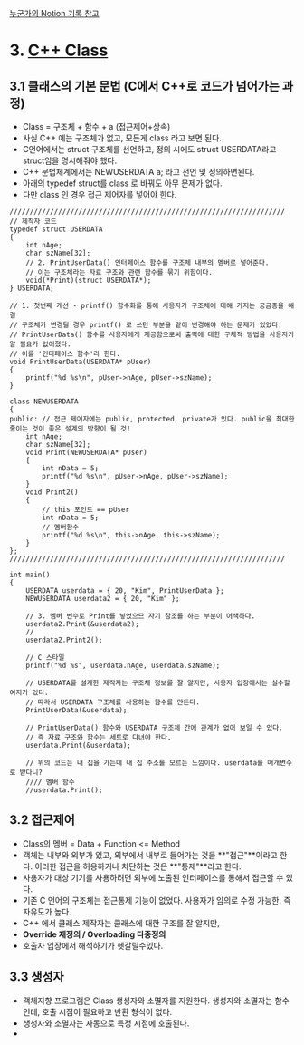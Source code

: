 [누군가의 Notion 기록 참고](https://www.notion.so/03-Class-206e638170f5470f974083c66e2c52ca)

# 3. [C++ Class](https://www.youtube.com/watch?v=Cnfa1d-DGss&list=PLXvgR_grOs1DFOWF65X0Zqnd_264x41u-&index=9&t=247s)
## 3.1 클래스의 기본 문법 (**C에서 C++로 코드가 넘어가는 과정**)
- Class = 구조체 + 함수 + a (접근제어+상속)
- 사실 C++ 에는 구조체가 없고, 모든게 class 라고 보면 된다. 
- C언어에서는 struct 구조체를 선언하고, 정의 시에도 struct USERDATA라고 struct임을 명시해줘야 했다.  
- C++ 문법체계에서는 NEWUSERDATA a; 라고 선언 및 정의하면된다.  
- 아래의 typedef struct를 class 로 바꿔도 아무 문제가 없다.  
- 다만 class 인 경우 접근 제어자를 넣어야 한다.  
```
////////////////////////////////////////////////////////////////////
// 제작자 코드
typedef struct USERDATA
{
    int nAge;
    char szName[32];
    // 2. PrintUserData() 인터페이스 함수를 구조체 내부의 멤버로 넣어준다.
    // 이는 구조체라는 자료 구조와 관련 함수를 묶기 위함이다.
    void(*Print)(struct USERDATA*);
} USERDATA;

// 1. 첫번째 개선 - printf() 함수화를 통해 사용자가 구조체에 대해 가지는 궁금증을 해결
// 구조체가 변경될 경우 printf() 로 쓰던 부분을 같이 변경해야 하는 문제가 있었다.
// PrintUserData() 함수를 사용자에게 제공함으로써 출력에 대한 구체적 방법을 사용자가 알 필요가 없어졌다.
// 이를 '인터페이스 함수'라 한다.
void PrintUserData(USERDATA* pUser)
{
    printf("%d %s\n", pUser->nAge, pUser->szName);
} 

class NEWUSERDATA
{
public: // 접근 제어자에는 public, protected, private가 있다. public을 최대한 줄이는 것이 좋은 설계의 방향이 될 것!
    int nAge;
    char szName[32];
    void Print(NEWUSERDATA* pUser)
    {
        int nData = 5;
        printf("%d %s\n", pUser->nAge, pUser->szName);
    }
    void Print2()
    {
        // this 포인트 == pUser
        int nData = 5;
        // 멤버함수
        printf("%d %s\n", this->nAge, this->szName);
    }
};
////////////////////////////////////////////////////////////////////

int main()
{
    USERDATA userdata = { 20, "Kim", PrintUserData };
    NEWUSERDATA userdata2 = { 20, "Kim" };

    // 3. 멤버 변수로 Print를 넣었으므 자기 참조를 하는 부분이 어색하다.
    userdata2.Print(&userdata2);
    //
    userdata2.Print2();

    // C 스타일
    printf("%d %s", userdata.nAge, userdata.szName);

    // USERDATA를 설계한 제작자는 구조체 정보를 잘 알지만, 사용자 입장에서는 실수할 여지가 있다.
    // 따라서 USERDATA 구조체를 사용하는 함수를 만든다.
    PrintUserData(&userdata);

    // PrintUserData() 함수와 USERDATA 구조체 간에 관계가 없어 보일 수 있다.
    // 즉 자료 구조와 함수는 세트로 다녀야 한다.
    userdata.Print(&userdata);

    // 위의 코드는 내 집을 가는데 내 집 주소를 모르는 느낌이다. userdata를 매개변수로 받다니?
    //// 멤버 함수
    //userdata.Print();
```

## 3.2 접근제어
- Class의 멤버 = Data + Function <= Method
- 객체는 내부와 외부가 있고, 외부에서 내부로 들어가는 것을 **"접근"**이라고 한다. 이러한 접근을 허용하거나 차단하는 것은 **"통제"**라고 한다.
- 사용자가 대상 기기를 사용하려면 외부에 노출된 인터페이스를 통해서 접근할 수 있다.
- 기존 C 언어의 구조체는 접근통제 기능이 없었다. 사용자가 임의로 수정 가능한, 즉 자유도가 높다.
- C++ 에서 클래스 제작자는 클래스에 대한 구조를 잘 알지만, 
- **Override 재정의 / Overloading 다중정의**
- 호출자 입장에서 해석하기가 헷갈릴수있다.

## 3.3 생성자
- 객체지향 프로그램은 Class 생성자와 소멸자를 지원한다. 생성자와 소멸자는 함수인데, 호출 시점이 필요하고 반환 형식이 없다.
- 생성자와 소멸자는 자동으로 특정 시점에 호출된다. 
- 
